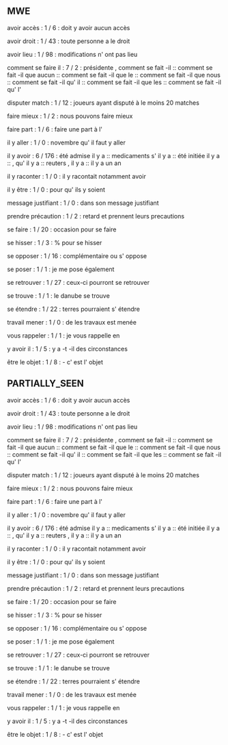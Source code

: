 ## MWE

avoir accès : 1  / 6 : doit y avoir aucun accès

avoir droit : 1  / 43 : toute personne a le droit

avoir lieu : 1  / 98 : modifications n' ont pas lieu

comment se faire il : 7  / 2 : présidente , comment se fait -il :: comment se fait -il que aucun :: comment se fait -il que le :: comment se fait -il que nous :: comment se fait -il qu' il :: comment se fait -il que les :: comment se fait -il qu' l'

disputer match : 1  / 12 : joueurs ayant disputé à le moins 20 matches

faire mieux : 1  / 2 : nous pouvons faire mieux

faire part : 1  / 6 : faire une part à l'

il y aller : 1  / 0 : novembre qu' il faut y aller

il y avoir : 6  / 176 : été admise il y a :: medicaments s' il y a :: été initiée il y a :: , qu' il y a :: reuters , il y a :: il y a un an

il y raconter : 1  / 0 : il y racontait notamment avoir

il y être : 1  / 0 : pour qu' ils y soient

message justifiant : 1  / 0 : dans son message justifiant

prendre précaution : 1  / 2 : retard et prennent leurs precautions

se faire : 1  / 20 : occasion pour se faire

se hisser : 1  / 3 : % pour se hisser

se opposer : 1  / 16 : complémentaire ou s' oppose

se poser : 1  / 1 : je me pose également

se retrouver : 1  / 27 : ceux-ci pourront se retrouver

se trouve : 1  / 1 : le danube se trouve

se étendre : 1  / 22 : terres pourraient s' étendre

travail mener : 1  / 0 : de les travaux est menée

vous rappeler : 1  / 1 : je vous rappelle en

y avoir il : 1  / 5 : y a -t -il des circonstances

être le objet : 1  / 8 : - c' est l' objet

## PARTIALLY_SEEN

avoir accès : 1  / 6 : doit y avoir aucun accès

avoir droit : 1  / 43 : toute personne a le droit

avoir lieu : 1  / 98 : modifications n' ont pas lieu

comment se faire il : 7  / 2 : présidente , comment se fait -il :: comment se fait -il que aucun :: comment se fait -il que le :: comment se fait -il que nous :: comment se fait -il qu' il :: comment se fait -il que les :: comment se fait -il qu' l'

disputer match : 1  / 12 : joueurs ayant disputé à le moins 20 matches

faire mieux : 1  / 2 : nous pouvons faire mieux

faire part : 1  / 6 : faire une part à l'

il y aller : 1  / 0 : novembre qu' il faut y aller

il y avoir : 6  / 176 : été admise il y a :: medicaments s' il y a :: été initiée il y a :: , qu' il y a :: reuters , il y a :: il y a un an

il y raconter : 1  / 0 : il y racontait notamment avoir

il y être : 1  / 0 : pour qu' ils y soient

message justifiant : 1  / 0 : dans son message justifiant

prendre précaution : 1  / 2 : retard et prennent leurs precautions

se faire : 1  / 20 : occasion pour se faire

se hisser : 1  / 3 : % pour se hisser

se opposer : 1  / 16 : complémentaire ou s' oppose

se poser : 1  / 1 : je me pose également

se retrouver : 1  / 27 : ceux-ci pourront se retrouver

se trouve : 1  / 1 : le danube se trouve

se étendre : 1  / 22 : terres pourraient s' étendre

travail mener : 1  / 0 : de les travaux est menée

vous rappeler : 1  / 1 : je vous rappelle en

y avoir il : 1  / 5 : y a -t -il des circonstances

être le objet : 1  / 8 : - c' est l' objet

